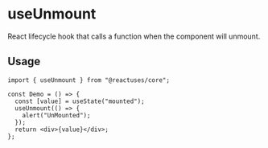 # useUnmount

React lifecycle hook that calls a function when the component will unmount.

## Usage

```tsx
import { useUnmount } from "@reactuses/core";

const Demo = () => {
  const [value] = useState("mounted");
  useUnmount(() => {
    alert("UnMounted");
  });
  return <div>{value}</div>;
};
```
